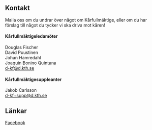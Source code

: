 ## Kontakt

Maila oss om du undrar över något om Kårfullmäktige, eller om du har förslag till något du tycker vi ska driva mot kåren!

#### Kårfullmäktigeledamöter

Douglas Fischer</br>
David Puustinen</br>
Johan Hamredahl</br>
Joaquin Bonino Quintana</br>
[d-kf@d.kth.se](mailto:d-kf@d.kth.se)
#### Kårfullmäktigesuppleanter

Jakob Carlsson</br>
[d-kf+supp@d.kth.se](mailto:d-kf+supp@d.kth.se)

## Länkar

[Facebook](https://facebook.com/KF.Data)
